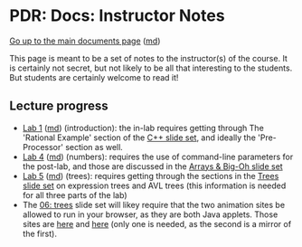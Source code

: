 PDR: Docs: Instructor Notes
===========================

[Go up to the main documents page](index.html) ([md](index.md))

This page is meant to be a set of notes to the instructor(s) of the course.  It is certainly not secret, but not likely to be all that interesting to the students.  But students are certainly welcome to read it!

Lecture progress
----------------

- [Lab 1](../labs/lab01/index.html) ([md](../labs/lab01/index.md)) (introduction): the in-lab requires getting through The 'Rational Example' section of the [C++ slide set](../slides/02-cpp.html), and ideally the 'Pre-Processor' section as well.
- [Lab 4](../labs/lab04/index.html) ([md](../labs/lab04/index.md)) (numbers): requires the use of command-line parameters for the post-lab, and those are discussed in the [Arrays & Big-Oh slide set](../slides/05-arrays-bigoh.html)
- [Lab 5](../labs/lab05/index.html) ([md](../labs/lab05/index.md)) (trees): requires getting through the sections in the [Trees slide set](../slides/06-trees.html) on expression trees and AVL trees (this information is needed for all three parts of the lab)
- The [06: trees](../slides/06-trees.html) slide set will likey require that the two animation sites be allowed to run in your browser, as they are both Java applets.  Those sites are [here](http://www.qmatica.com/DataStructures/Trees/BST.html) and [here](http://webdiis.unizar.es/asignaturas/EDA/AVLTree/avltree.html) (only one is needed, as the second is a mirror of the first).
